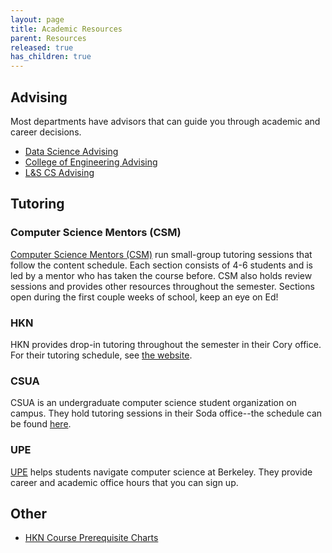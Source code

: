 ```yaml
---
layout: page
title: Academic Resources
parent: Resources
released: true
has_children: true
---
```


## Advising

Most departments have advisors that can guide you through academic and career decisions. 
- [Data Science Advising](https://data.berkeley.edu/ds-advising)
- [College of Engineering Advising](https://engineering.berkeley.edu/students/advising-counseling/ess-advising/)
- [L&S CS Advising](https://eecs.berkeley.edu/resources/undergrads/cs/advising)

## Tutoring

### Computer Science Mentors (CSM)

[Computer Science Mentors (CSM)](https://csmentors.berkeley.edu/#/) run small-group tutoring sessions that follow the content schedule. Each section consists of 4-6 students and is led by a mentor who has taken the course before. CSM also holds review sessions and provides other resources throughout the semester. Sections open during the first couple weeks of school, keep an eye on Ed!

### HKN

HKN provides drop-in tutoring throughout the semester in their Cory office. For their tutoring schedule, see [the website](https://hkn.eecs.berkeley.edu/tutor/). 
 
### CSUA

CSUA is an undergraduate computer science student organization on campus. They hold tutoring sessions in their Soda office--the schedule can be found [here](https://www.csua.berkeley.edu/officers/).

### UPE

[UPE](https://upe.berkeley.edu/services/) helps students navigate computer science at Berkeley. They provide career and academic office hours that you can sign up.

## Other
- [HKN Course Prerequisite Charts](https://hkn.eecs.berkeley.edu/courseguides)
